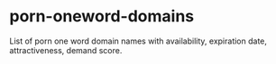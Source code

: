 # porn-oneword-domains
List of porn one word domain names with availability, expiration date, attractiveness, demand score.
